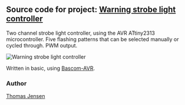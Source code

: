 ## Source code for project: [Warning strobe light controller](https://www.uctrl.net/p/119)

Two channel strobe light controller, using the AVR ATtiny2313 microcontroller. Five flashing patterns that can be selected manually or cycled through. PWM output.

![Warning strobe light controller](https://files.uctrl.net/github/modules/119.jpeg)

Written in basic, using [Bascom-AVR](http://www.mcselec.com/).

### Author
[Thomas Jensen](https://www.uctrl.net/@hebron)
